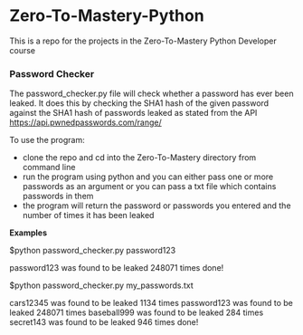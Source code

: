 # Zero-To-Mastery-Python
This is a repo for the projects in the Zero-To-Mastery Python Developer course


### Password Checker
The password_checker.py file will check whether a password has ever been leaked. It does this by checking the SHA1 hash of the given password against the SHA1 hash of passwords leaked as stated from the API https://api.pwnedpasswords.com/range/

To use the program:

- clone the repo and cd into the Zero-To-Mastery directory from command line
- run the program using python and you can either pass one or more passwords as an argument or you can pass a txt file which contains passwords in them
- the program will return the password or passwords you entered and the number of times it has been leaked

**Examples**

$python password_checker.py password123

password123 was found to be leaked 248071 times
done!

$python password_checker.py my_passwords.txt

cars12345 was found to be leaked 1134 times
password123 was found to be leaked 248071 times
baseball999 was found to be leaked 284 times
secret143 was found to be leaked 946 times
done!
